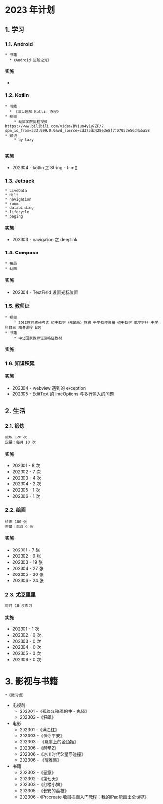 # 2023 年计划

## 1. 学习

### 1.1. Android

```
* 书籍
  * 《Android 进阶之光》
```

#### 实施

* 

### 1.2. Kotlin

```
* 书籍
  * 《深入理解 Kotlin 协程》
* 视频
	* 动脑学院协程视频
https://www.bilibili.com/video/BV1uo4y1y7ZF/?spm_id_from=333.999.0.0&vd_source=cd375d3428e3e8f7707053e56d4a5a58
* 知识
	* by lazy
	
```

#### 实施

* 202304 - kotlin 之 String - trim()

### 1.3. Jetpack

```
* LiveData
* Hilt
* navigation
* room
* databinding
* lifecycle
* paging
```

#### 实施

* 202303 - navigation 之 deeplink

### 1.4. Compose

```
* 布局
* 动画
```

#### 实施

* 202304 - TextField 设置光标位置

### 1.5. 教师证

```
* 视频
	* 2022教师资格考试 初中数学（完整版）教资 中学教师资格 初中数学 数学学科 中学 科目三 精讲课程 b站
* 书籍
	* 中公国家教师证资格证教材
```

#### 实施

### 1.6. 知识积累

#### 实施

* 202304 - webview 遇到的 exception
* 202305 - EditText 的 imeOptions 与多行输入的问题

## 2. 生活

### 2.1. 锻炼

```
锻炼 120 次
定量：每月 10 次
```

#### 实施

* 202301 - 8 次
* 202302 - 7 次
* 202303 - 4 次
* 202304 - 2 次
* 202305 - 1 次
* 202306 - 1 次

### 2.2. 绘画

```
绘画 100 张
定量：每月 9 张
```

#### 实施

* 202301 - 7 张
* 202302 - 9 张
* 202303 - 19 张
* 202304 - 27 张
* 202305 - 30 张
* 202306 - 24 张

### 2.3. 尤克里里

```
每月 10 次练习
```

#### 实施

* 202301 - 1 次
* 202302 - 0 次
* 202303 - 0 次
* 202304 - 0 次
* 202305 - 0 次
* 202306 - 0 次



# 3. 影视与书籍

```
*《微习惯》
```

* 电视剧
  * 202301 -《孤独又璀璨的神 - 鬼怪》
  * 202302 -《狂飙》
* 电影
  * 202301 -《满江红》
  * 202303 -《保你平安》
  * 202303 - 《悬崖上的金鱼姬》
  * 202306 -《醉拳2》
  * 202306 -《冰川时代5:星际碰撞》
  * 202306 - 《晴雅集》
* 书籍
  * 202302 -《恶意》
  * 202302 -《第七天》
  * 202303 -《红楼小婢》
  * 202305 -《长安的荔枝》
  * 202306 - 《Procreate 收回插画入门教程：我的iPad能画出全世界》
